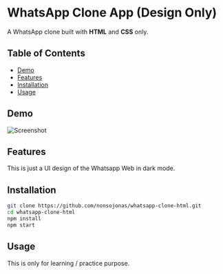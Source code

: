 # WhatsApp Clone App (Design Only)

A WhatsApp clone built with **HTML** and **CSS** only.

## Table of Contents

- [Demo](#demo)
- [Features](#features)
- [Installation](#installation)
- [Usage](#usage)

## Demo

![Screenshot](https://nonsojonas.com/img_files/portfolio/screenshot%20whatsapp%20clone.jpg)

## Features

This is just a UI design of the Whatsapp Web in dark mode.

## Installation

```bash
git clone https://github.com/nonsojonas/whatsapp-clone-html.git
cd whatsapp-clone-html
npm install
npm start

```
## Usage

This is only for learning / practice purpose.
